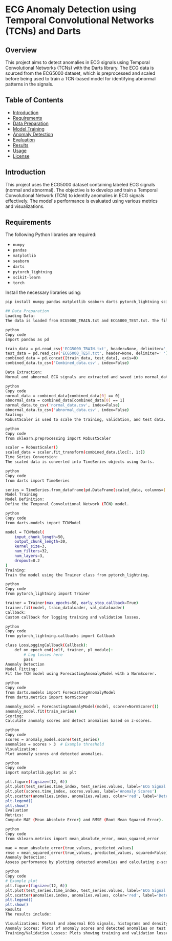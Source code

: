 # ECG Anomaly Detection using Temporal Convolutional Networks (TCNs) and Darts

## Overview

This project aims to detect anomalies in ECG signals using Temporal Convolutional Networks (TCNs) with the Darts library. The ECG data is sourced from the ECG5000 dataset, which is preprocessed and scaled before being used to train a TCN-based model for identifying abnormal patterns in the signals.

## Table of Contents

- [Introduction](#introduction)
- [Requirements](#requirements)
- [Data Preparation](#data-preparation)
- [Model Training](#model-training)
- [Anomaly Detection](#anomaly-detection)
- [Evaluation](#evaluation)
- [Results](#results)
- [Usage](#usage)
- [License](#license)

## Introduction

This project uses the ECG5000 dataset containing labeled ECG signals (normal and abnormal). The objective is to develop and train a Temporal Convolutional Network (TCN) to identify anomalies in ECG signals effectively. The model's performance is evaluated using various metrics and visualizations.

## Requirements

The following Python libraries are required:

- `numpy`
- `pandas`
- `matplotlib`
- `seaborn`
- `darts`
- `pytorch_lightning`
- `scikit-learn`
- `torch`

Install the necessary libraries using:

```bash
pip install numpy pandas matplotlib seaborn darts pytorch_lightning scikit-learn torch

## Data Preparation
Loading Data:
The data is loaded from ECG5000_TRAIN.txt and ECG5000_TEST.txt. The files are combined and saved as Combined_data.csv.

python
Copy code
import pandas as pd

train_data = pd.read_csv('ECG5000_TRAIN.txt', header=None, delimiter=' ')
test_data = pd.read_csv('ECG5000_TEST.txt', header=None, delimiter=' ')
combined_data = pd.concat([train_data, test_data], axis=0)
combined_data.to_csv('Combined_data.csv', index=False)

Data Extraction:
Normal and abnormal ECG signals are extracted and saved into normal_data.csv and abnormal_data.csv.

python
Copy code
normal_data = combined_data[combined_data[0] == 0]
abnormal_data = combined_data[combined_data[0] == 1]
normal_data.to_csv('normal_data.csv', index=False)
abnormal_data.to_csv('abnormal_data.csv', index=False)
Scaling:
RobustScaler is used to scale the training, validation, and test data.

python
Copy code
from sklearn.preprocessing import RobustScaler

scaler = RobustScaler()
scaled_data = scaler.fit_transform(combined_data.iloc[:, 1:])
Time Series Conversion:
The scaled data is converted into TimeSeries objects using Darts.

python
Copy code
from darts import TimeSeries

series = TimeSeries.from_dataframe(pd.DataFrame(scaled_data, columns=['value']))
Model Training
Model Definition:
Define the Temporal Convolutional Network (TCN) model.

python
Copy code
from darts.models import TCNModel

model = TCNModel(
    input_chunk_length=50,
    output_chunk_length=30,
    kernel_size=3,
    num_filters=32,
    num_layers=3,
    dropout=0.2
)
Training:
Train the model using the Trainer class from pytorch_lightning.

python
Copy code
from pytorch_lightning import Trainer

trainer = Trainer(max_epochs=50, early_stop_callback=True)
trainer.fit(model, train_dataloader, val_dataloader)
Callback:
Custom callback for logging training and validation losses.

python
Copy code
from pytorch_lightning.callbacks import Callback

class LossLoggingCallback(Callback):
    def on_epoch_end(self, trainer, pl_module):
        # Log losses here
        pass
Anomaly Detection
Model Fitting:
Fit the TCN model using ForecastingAnomalyModel with a NormScorer.

python
Copy code
from darts.models import ForecastingAnomalyModel
from darts.metrics import NormScorer

anomaly_model = ForecastingAnomalyModel(model, scorer=NormScorer())
anomaly_model.fit(train_series)
Scoring:
Calculate anomaly scores and detect anomalies based on z-scores.

python
Copy code
scores = anomaly_model.score(test_series)
anomalies = scores > 3  # Example threshold
Visualization:
Plot anomaly scores and detected anomalies.

python
Copy code
import matplotlib.pyplot as plt

plt.figure(figsize=(12, 6))
plt.plot(test_series.time_index, test_series.values, label='ECG Signal')
plt.plot(scores.time_index, scores.values, label='Anomaly Scores')
plt.scatter(anomalies.index, anomalies.values, color='red', label='Detected Anomalies')
plt.legend()
plt.show()
Evaluation
Metrics:
Compute MAE (Mean Absolute Error) and RMSE (Root Mean Squared Error).

python
Copy code
from sklearn.metrics import mean_absolute_error, mean_squared_error

mae = mean_absolute_error(true_values, predicted_values)
rmse = mean_squared_error(true_values, predicted_values, squared=False)
Anomaly Detection:
Assess performance by plotting detected anomalies and calculating z-scores.

python
Copy code
# Example plot
plt.figure(figsize=(12, 6))
plt.plot(test_series.time_index, test_series.values, label='ECG Signal')
plt.scatter(anomalies.index, anomalies.values, color='red', label='Detected Anomalies')
plt.legend()
plt.show()
Results
The results include:

Visualizations: Normal and abnormal ECG signals, histograms and density plots of signal amplitudes.
Anomaly Scores: Plots of anomaly scores and detected anomalies on test data.
Training/Validation Losses: Plots showing training and validation losses over epochs.
